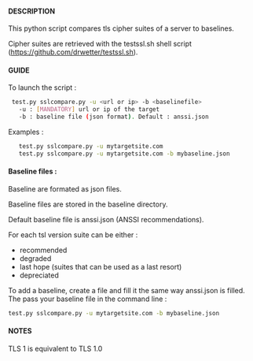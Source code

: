 #### DESCRIPTION
This python script compares tls cipher suites of a server to baselines.

Cipher suites are retrieved with the testssl.sh shell script (https://github.com/drwetter/testssl.sh).


#### GUIDE 
To launch the script :

```sh
 test.py sslcompare.py -u <url or ip> -b <baselinefile>
   -u : [MANDATORY] url or ip of the target
   -b : baseline file (json format). Default : anssi.json
```
   
Examples :
```sh
   test.py sslcompare.py -u mytargetsite.com 
   test.py sslcompare.py -u mytargetsite.com -b mybaseline.json
```
#### Baseline files :

Baseline are formated as json files.

Baseline files are stored in the baseline directory.

Default baseline file is anssi.json (ANSSI recommendations).

For each tsl version suite can be either :
- recommended
- degraded
- last hope (suites that can be used as a last resort)
- depreciated

To add a baseline, create a file and fill it the same way
anssi.json is filled.
The pass your baseline file in the command line :
```sh
test.py sslcompare.py -u mytargetsite.com -b mybaseline.json
```

   
#### NOTES 

TLS 1 is equivalent to TLS 1.0
